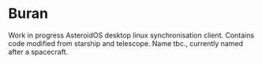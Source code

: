 # Buran

Work in progress AsteroidOS desktop linux synchronisation client. Contains code modified from starship and telescope.
Name tbc., currently named after a spacecraft.


